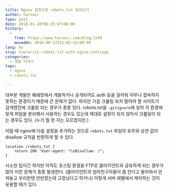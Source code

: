 ```yaml
---
title: Nginx 설정으로 robots.txt 덮어쓰기
author: haruair
type: post
date: 2016-01-28T06:25:47+00:00
history:
  - 
    from: https://www.haruair.com/blog/3349
    movedAt: 2018-09-13T22:02:41+00:00
lang: ko
slug: overwrite-robots.txt-with-nginx-settings
categories:
  - 개발 이야기
tags:
  - nginx
  - robots.txt

---
```

대부분 개발은 폐쇄망에서 개발하거나 공개되어도 auth 등을 걸어둬 아무나 접속하지 못하는 환경이기 때문에 큰 문제가 없다. 하지만 가끔 크롤링 되지 말아야 할 사이트가 검색엔진에 크롤링 되는 경우가 종종 있다. robots.txt을 `.gitignore`에 넣어 각 환경에 맞게 파일을 분리해서 사용하는 경우도 있는데 제대로 설정이 되지 않아서 크롤링이 되는 경우도 있다. (누가 뭘 한 지는 모르겠지만.)

이럴 때 nginx에 다음 설정을 추가하는 것으로 `robots.txt` 파일의 유무와 상관 없이 disallow 규칙을 반환하게 할 수 있다.

    location /robots.txt {
        return 200 "User-agent: *\nDisallow: /";
    }
    

사소한 팁이긴 하지만 아직도 호스팅 환경을 FTP로 클라이언트와 공유하게 되는 경우가 많아 이런 문제가 종종 발생한다. (클라이언트의 엄마친구아들이 좀 안다고 들어와서 만져놓고 우리한텐 안만졌는데 고장났다고 하거나) 이렇게 서버 레벨에서 제어하는 것이 유용할 때가 있다.